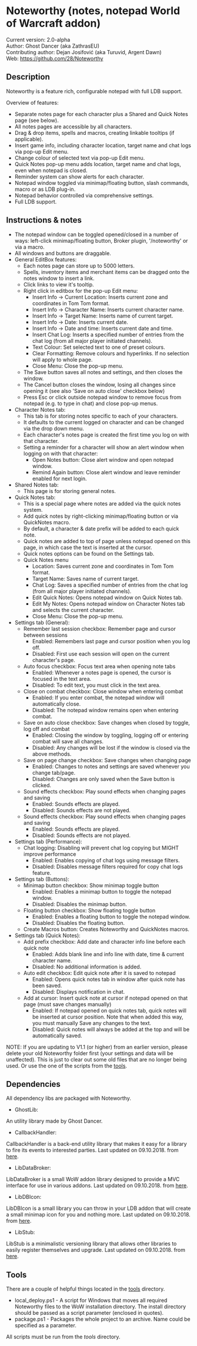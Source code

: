 # Noteworthy (notes, notepad World of Warcraft addon)

Current version:	2.0-alpha  
Author:			Ghost Dancer (aka ZathrasEU)  
Contributing author: 	Dejan Josifović (aka Turuvid, Argent Dawn)  
Web:			https://github.com/28/Noteworthy  

## Description

Noteworthy is a feature rich, configurable notepad with full LDB support. 

Overview of features:
- Separate notes page for each character plus a Shared and Quick Notes page (see below).
- All notes pages are accessible by all characters.
- Drag & drop items, spells and macros, creating linkable tooltips (if applicable).
- Insert game info, including character location, target name and chat logs via pop-up Edit menu.
- Change colour of selected text via pop-up Edit menu.
- Quick Notes pop-up menu adds location, target name and chat logs, even when notepad is closed.
- Reminder system can show alerts for each character.
- Notepad window toggled via minimap/floating button, slash commands, macro or as LDB plug-in. 
- Notepad behavior controlled via comprehensive settings.
- Full LDB support.

## Instructions & notes

- The notepad window can be toggled opened/closed in a number of ways:
  left-click minimap/floating button, Broker plugin, '/noteworthy' or via a macro. 
- All windows and buttons are draggable.
- General EditBox features:
  - Each notes page can store up to 5000 letters.
  - Spells, inventory items and merchant items can be dragged onto the notes window to insert a link.
  - Click links to view it's tooltip.
  - Right click in editbox for the pop-up Edit menu:
    - Insert Info -> Current Location: Inserts current zone and coordinates in Tom Tom format.
    - Insert Info -> Character Name: Inserts current character name.
    - Insert Info -> Target Name: Inserts name of current target.
    - Insert Info -> Date: Inserts current date.
    - Insert Info -> Date and time: Inserts current date and time.
    - Insert Chat Log: Inserts a specified number of entries from the chat log (from all major player initiated channels).
    - Text Colour: Set selected text to one of preset colours.
    - Clear Formatting: Remove colours and hyperlinks. If no selection will apply to whole page.
    - Close Menu: Close the pop-up menu.
  - The Save button saves all notes and settings, and then closes the window.
  - The Cancel button closes the window, losing all changes since opening it
    (see also 'Save on auto close' checkbox below)
  - Press Esc or click outside notepad window to remove focus from notepad (e.g. to type in chat) and close pop-up menus.
- Character Notes tab:
  - This tab is for storing notes specific to each of your characters.
  - It defaults to the current logged on character and can be changed via the drop down menu.
  - Each character's notes page is created the first time you log on with that character.
  - Setting a reminder for a character will show an alert window when logging on with that character:
    - Open Notes button: Close alert window and open notepad window.
    - Remind Again button: Close alert window and leave reminder enabled for next login.
- Shared Notes tab:
  - This page is for storing general notes.
- Quick Notes tab:
  - This is a special page where notes are added via the quick notes system.
  - Add quick notes by right-clicking minimap/floating button or via QuickNotes macro.
  - By default, a character & date prefix will be added to each quick note.
  - Quick notes are added to top of page unless notepad opened on this page, in which case the text is inserted at the cursor.
  - Quick notes options can be found on the Settings tab.
  - Quick Notes menu
    - Location: Saves current zone and coordinates in Tom Tom format.
    - Target Name: Saves name of current target.
    - Chat Log: Saves a specified number of entries from the chat log (from all major player initiated channels).
    - Edit Quick Notes: Opens notepad window on Quick Notes tab.
    - Edit My Notes: Opens notepad window on Character Notes tab and selects the current character.
    - Close Menu: Close the pop-up menu.
- Settings tab (General):
  - Remember last session checkbox: Remember page and cursor between sessions
    - Enabled: Remembers last page and cursor position when you log off.
    - Disabled: First use each session will open on the current character's page.
  - Auto focus checkbox: Focus text area when opening note tabs
    - Enabled: Whenever a notes page is opened, the cursor is focused in the text area.
    - Disabled: To edit text, you must click in the text area.
  - Close on combat checkbox: Close window when entering combat
    - Enabled: If you enter combat, the notepad window will automatically close.
    - Disabled: The notepad window remains open when entering combat.
  - Save on auto close checkbox: Save changes when closed by toggle, log off and combat
    - Enabled: Closing the window by toggling, logging off or entering combat will save all changes.
    - Disabled: Any changes will be lost if the window is closed via the above methods.
  - Save on page change checkbox: Save changes when changing page
    - Enabled: Changes to notes and settings are saved whenever you change tab/page.
    - Disabled: Changes are only saved when the Save button is clicked.
  - Sound effects checkbox: Play sound effects when changing pages and saving
    - Enabled: Sounds effects are played.
    - Disabled: Sounds effects are not played.
  - Sound effects checkbox: Play sound effects when changing pages and saving
    - Enabled: Sounds effects are played.
    - Disabled: Sounds effects are not played.
- Settings tab (Performance):
  - Chat logging: Disabling will prevent chat log copying but MIGHT improve performance
    - Enabled: Enables copying of chat logs using message filters.
    - Disabled: Disables message filters required for copy chat logs feature.
- Settings tab (Buttons):
  - Minimap button checkbox: Show minimap toggle button
    - Enabled: Enables a minimap button to toggle the notepad window.
    - Disabled: Disables the minimap button.
  - Floating button checkbox: Show floating toggle button
    - Enabled: Enables a floating button to toggle the notepad window.
    - Disabled: Disables the floating button.
  - Create Macros button: Creates Noteworthy and QuickNotes macros.
- Settings tab (Quick Notes):
  - Add prefix checkbox: Add date and character info line before each quick note
    - Enabled: Adds blank line and info line with date, time & current character name.
    - Disabled: No additional information is added.
  - Auto edit checkbox: Edit quick note after it is saved to notepad
    - Enabled: Opens quick notes tab in window after quick note has been saved.
    - Disabled: Displays notification in chat.
  - Add at cursor: Insert quick note at cursor if notepad opened on that page (must save changes manually)
    - Enabled: If notepad opened on quick notes tab, quick notes will be inserted at cursor position.
	  Note that when added this way, you must manually Save any changes to the text.
    - Disabled: Quick notes will always be added at the top and will be automatically saved.

NOTE: If you are updating to V1.1 (or higher) from an earlier version, please
delete your old Noteworthy folder first (your settings and data will be unaffected).
This is just to clear out some old files that are no longer being used.
Or use the one of the scripts from the [tools](/tools).

## Dependencies

All dependency libs are packaged with Noteworthy.

- GhostLib:

An utility library made by Ghost Dancer.
- CallbackHandler:

CallbackHandler is a back-end utility library that makes it easy for a library
to fire its events to interested parties.
Last updated on 09.10.2018. from [here](https://www.curseforge.com/wow/addons/callbackhandler).
- LibDataBroker:

LibDataBroker is a small WoW addon library designed to provide a MVC interface
for use in various addons.
Last updated on 09.10.2018. from [here](https://www.curseforge.com/wow/addons/libdatabroker-1-1).
- LibDBIcon:

LibDBIcon is a small library you can throw in your LDB addon that will create
a small minimap icon for you and nothing more.
Last updated on 09.10.2018. from [here](https://www.curseforge.com/wow/addons/libdbicon-1-0).
- LibStub:

LibStub is a minimalistic versioning library that allows other libraries
to easily register themselves and upgrade.
Last updated on 09.10.2018. from [here](https://www.curseforge.com/wow/addons/libstub).

## Tools

There are a couple of helpful things located in the [tools](/tools) directory.

- local_deploy.ps1 - A script for Windows that moves all required Noteworthy files
to the WoW installation directory. The install directory should be passed as a
script parameter (enclosed in quotes).
- package.ps1 - Packages the whole project to an archive. Name could be specified
as a parameter.

All scripts must be run from the *tools* directory.
